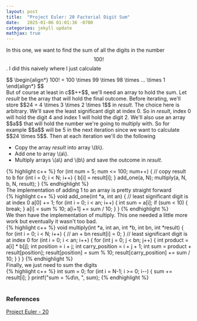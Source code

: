 ```yaml
---
layout: post
title:  "Project Euler: 20 Factorial Digit Sum"
date:   2025-01-06 01:01:36 -0700
categories: jekyll update
mathjax: true
---
```

In this one, we want to find the sum of all the digits in the number $$100!$$. I did this naively where I just calculate 
<div>
	$$
	\begin{align*}
	 100! = 100 \times 99 \times 98 \times ... \times 1
	\end{align*}
	$$
</div>
But of course at least in c$$++$$, we'll need an array to hold the sum. Let <i>result</i> be the array that will hold the final outcome. Before iterating, we'll store $$24 = 4 \times 3 \times 2 \times 1$$ in <i>result</i>. The choice here is arbitrary. We'll save the least significant digit at index 0. So in <i>result</i>, index 0 will hold the digit 4 and index 1 will hold the digit 2. We'll also use an array $$a$$ that will hold the number we're going to multiply with. So for example $$a$$ will be 5 in the next iteration since we want to calculate $$24 \times 5$$. Then at each iteration we'll do the following
<ul>
	<li>Copy the array <i>result</i> into array \(b\).</li>
	<li>Add one to array \(a\).</li>
	<li>Multiply arrays \(a\) and \(b\) and save the outcome in <i>result</i>.</li>
</ul>
<!------------------------------------------------------------------------------------>
{% highlight c++ %}
for (int num = 5; num <= 100; num++) {
    // copy result to b
    for (int i = 0; i < N; i++) {
        b[i] = result[i];
    }
    add_one(a, N);
    multiply(a, N, b, N, result);
}
{% endhighlight %}
<!------------------------------------------------------------------------------------>
<br>
The implementation of adding 1 to an array is pretty straight forward
<br>
<!------------------------------------------------------------------------------------>
{% highlight c++ %}
void add_one(int *a, int an) {
    // least significant digit is at index 0
    a[0] += 1;
    for (int i = 0; i < an; i++) {
        int sum = a[i];
        if (sum < 10) {
            break;
        }
        a[i] = sum % 10;
        a[i+1] += sum / 10;
    }
}
{% endhighlight %}
<!------------------------------------------------------------------------------------>
<br>
We then have the implementation of multiply. This one needed a little more work but eventually it wasn't too bad.
<br>
<!------------------------------------------------------------------------------------>
{% highlight c++ %}
void multiply(int *a, int an, int *b, int bn, int *result) {
    for (int i = 0; i < N; i++) { // an + bn
        result[i] = 0;
    }
    // least significant digit is at index 0
    for (int i = 0; i < an; i++) {
        for (int j = 0; j < bn; j++) {
            int product = a[i] * b[j];
            int position = i + j;
            int carry_position = i + j + 1;
            int sum = product + result[position];
            result[position] = sum % 10;
            result[carry_position] += sum / 10;
        }
    }
}
{% endhighlight %}
<!------------------------------------------------------------------------------------>
<br>
Finally, we just need to sum the digits
<br>
<!------------------------------------------------------------------------------------>
{% highlight c++ %}
int sum = 0;
for (int i = N-1; i >= 0; i--) {
	sum += result[i];
}
printf("sum = %d\n, ", sum);
{% endhighlight %}
<br>
<br>
<!------------------------------------------------------------------------------------>
<h3>References</h3>
<a href="https://projecteuler.net/problem=20">Project Euler - 20</a>
<br>
<br>


